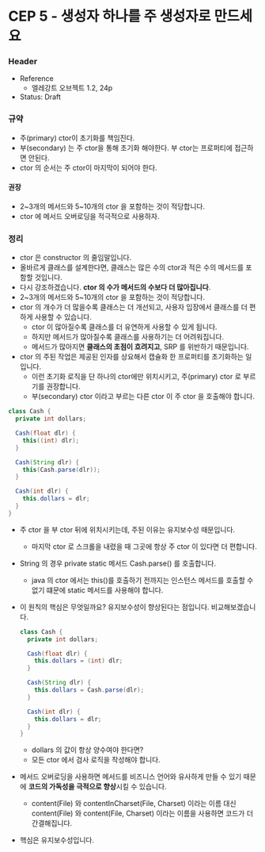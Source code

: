# CEP 5 - 생성자 하나를 주 생성자로 만드세요

### Header

* Reference
    * 엘레강트 오브젝트 1.2, 24p
* Status: Draft

### 규약

* 주(primary) ctor이 초기화를 책임진다.
* 부(secondary) 는 주 ctor을 통해 초기화 해야한다. 부 ctor는 프로퍼티에 접근하면 안된다.
* ctor 의 순서는 주 ctor이 마지막이 되어야 한다.

#### 권장

* 2~3개의 메서드와 5~10개의 ctor 을 포함하는 것이 적당합니다.
* ctor 에 메서드 오버로딩을 적극적으로 사용하자.

### 정리

* ctor 은 constructor 의 줄임말입니다.
* 올바르게 클래스를 설계한다면, 클래스는 많은 수의 ctor과 적은 수의 메서드를 포함할 것입니다.
* 다시 강조하겠습니다. **ctor 의 수가 메서드의 수보다 더 많아집니다**.
* 2~3개의 메서드와 5~10개의 ctor 을 포함하는 것이 적당합니다.
* ctor 의 개수가 더 많을수록 클래스는 더 개선되고, 사용자 입장에서 클래스를 더 편하게 사용할 수 있습니다.
    * ctor 이 많아질수록 클래스를 더 유연하게 사용할 수 있게 됩니다.
    * 하지만 메서드가 많아질수록 클래스를 사용하기는 더 어려워집니다.
    * 메서드가 많아지면 **클래스의 초점이 흐려지고**, SRP 를 위반하기 때문입니다.
* ctor 의 주된 작업은 제공된 인자를 상요해서 캡슐화 한 프로퍼티를 초기화하는 일입니다.
    * 이런 초기화 로직을 단 하나의 ctor에만 위치시키고, 주(primary) ctor 로 부르기를 권장합니다.
    * 부(secondary) ctor 이라고 부르는 다른 ctor 이 주 ctor 을 호출해야 합니다.

```java
class Cash {
  private int dollars;

  Cash(float dlr) {
    this((int) dlr);
  }

  Cash(String dlr) {
    this(Cash.parse(dlr));
  }

  Cash(int dlr) {
    this.dollars = dlr;
  }
}
```

* 주 ctor 을 부 ctor 뒤에 위치시키는데, 주된 이유는 유지보수성 때문입니다.
    * 마지막 ctor 로 스크롤을 내렸을 때 그곳에 항상 주 ctor 이 있다면 더 편합니다.
* String 의 경우 private static 메서드 Cash.parse() 를 호출합니다.
    * java 의 ctor 에서는 this()를 호출하기 전까지는 인스턴스 메서드를 호출할 수 없기 떄문에 static 메서드를 사용해야 합니다.

* 이 원칙의 핵심은 무엇일까요? 유지보수성이 향상된다는 점입니다. 비교해보겠습니다.

    ```java
    class Cash {
      private int dollars;
    
      Cash(float dlr) {
        this.dollars = (int) dlr;
      }
    
      Cash(String dlr) {
        this.dollars = Cash.parse(dlr);
      }
    
      Cash(int dlr) {
        this.dollars = dlr;
      }
    }
    ```

    * dollars 의 값이 항상 양수여야 한다면?
    * 모든 ctor 에서 검사 로직을 작성해야 합니다.
* 메서드 오버로딩을 사용하면 메서드를 비즈니스 언어와 유사하게 만들 수 있기 때문에 **코드의 가독성을 극적으로 향상**시킬 수 있습니다.
    * content(File) 와 contentInCharset(File, Charset) 이라는 이름 대신 content(File) 와 content(File, Charset) 이라는 이름을 사용하면 코드가
      더 간결해집니다.
* 핵심은 유지보수성입니다.
